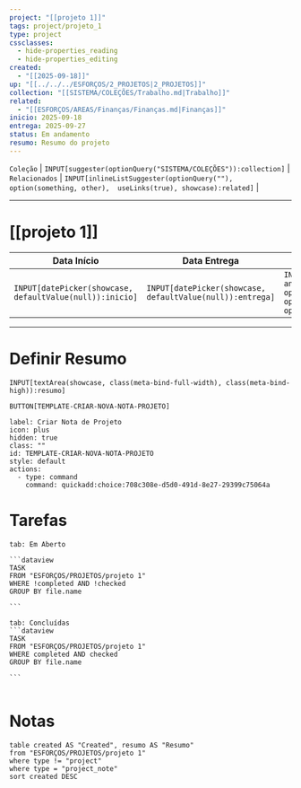 ```yaml
---
project: "[[projeto 1]]"
tags: project/projeto_1
type: project
cssclasses:
  - hide-properties_reading
  - hide-properties_editing
created:
  - "[[2025-09-18]]"
up: "[[../../../ESFORÇOS/2_PROJETOS|2_PROJETOS]]"
collection: "[[SISTEMA/COLEÇÕES/Trabalho.md|Trabalho]]"
related:
  - "[[ESFORÇOS/AREAS/Finanças/Finanças.md|Finanças]]"
inicio: 2025-09-18
entrega: 2025-09-27
status: Em andamento
resumo: Resumo do projeto
---
```

 `Coleção` | `INPUT[suggester(optionQuery("SISTEMA/COLEÇÕES")):collection]`   | `Relacionados` | `INPUT[inlineListSuggester(optionQuery(""), option(something, other),  useLinks(true), showcase):related]`  |

---
# [[projeto 1]] 



| Data Início                                              | Data Entrega                                              | Status                                                                                                                |
| -------------------------------------------------------- | --------------------------------------------------------- | --------------------------------------------------------------------------------------------------------------------- |
| `INPUT[datePicker(showcase, defaultValue(null)):inicio]` | `INPUT[datePicker(showcase, defaultValue(null)):entrega]` | `INPUT[inlineSelect(option('Em andamento'), option('Finalizada'), option('Arquivado'), option('Aguardando')):status]` |

---

# Definir Resumo 
`INPUT[textArea(showcase, class(meta-bind-full-width), class(meta-bind-high)):resumo]`


 `BUTTON[TEMPLATE-CRIAR-NOVA-NOTA-PROJETO]`

```meta-bind-button
label: Criar Nota de Projeto
icon: plus
hidden: true
class: ""
id: TEMPLATE-CRIAR-NOVA-NOTA-PROJETO
style: default
actions:
  - type: command
    command: quickadd:choice:708c308e-d5d0-491d-8e27-29399c75064a
```


# Tarefas 
````tabs
tab: Em Aberto

```dataview
TASK
FROM "ESFORÇOS/PROJETOS/projeto 1"
WHERE !completed AND !checked
GROUP BY file.name

```

tab: Concluídas 
```dataview
TASK
FROM "ESFORÇOS/PROJETOS/projeto 1"
WHERE completed AND checked
GROUP BY file.name

```


````

#  Notas

```dataview
table created AS "Created", resumo AS "Resumo"
from "ESFORÇOS/PROJETOS/projeto 1"
where type != "project"
where type = "project_note"
sort created DESC
```


